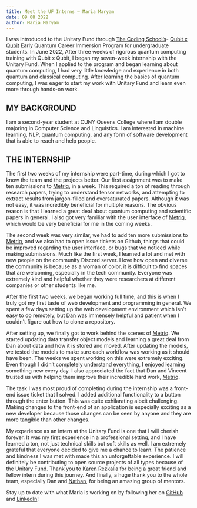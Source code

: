 ```yaml
---
title: Meet the UF Interns – Maria Maryam
date: 09 08 2022
author: Maria Maryam
---
```


I was introduced to the Unitary Fund through [The Coding School’s](https://the-cs.org/)- [Qubit x Qubit](https://www.qubitbyqubit.org/) Early Quantum Career Immersion Program for undergraduate students. In June 2022, After three weeks of rigorous quantum computing training with Qubit x Qubit, I began my seven-week internship with the Unitary Fund.  When I applied to the program and began learning about quantum computing, I had very little knowledge and experience in both quantum and classical computing. After learning the basics of quantum computing, I was eager to start my work with Unitary Fund and learn even more through hands-on work. 


## MY BACKGROUND

I am a second-year student at CUNY Queens College where I am double majoring in Computer Science and Linguistics.  I am interested in machine learning, NLP, quantum computing, and any form of software development that is able to reach and help people.

## THE INTERNSHIP

The first two weeks of my internship were part-time, during which I got to know the team and the projects better. Our first assignment was to make ten submissions to [Metriq](https://metriq.info/), in a week. This required a ton of reading through research papers, trying to understand tensor networks, and attempting to extract results from jargon-filled and oversaturated papers. Although it was not easy, it was incredibly beneficial for multiple reasons. The obvious reason is that I learned a great deal about quantum computing and scientific papers in general. I also got very familiar with the user interface of [Metriq](https://metriq.info/), which would be very beneficial for me in the coming weeks. 

The second week was very similar, we had to add ten more submissions to [Metriq](https://metriq.info/), and we also had to open issue tickets on Github, things that could be improved regarding the user interface, or bugs that we noticed while making submissions. Much like the first week, I learned a lot and met with new people on the community Discord server. I love how open and diverse the community is because as a woman of color, it is difficult to find spaces that are welcoming, especially in the tech community. Everyone was extremely kind and helpful whether they were researchers at different companies or other students like me. 

After the first two weeks, we began working full time, and this is when I truly got my first taste of web development and programming in general. We spent a few days setting up the web development environment which isn’t easy to do remotely, but [Dan](https://www.linkedin.com/in/daniel-strano-06b37163/) was immensely helpful and patient when I couldn't figure out how to clone a repository. 

After setting up, we finally got to work behind the scenes of [Metriq](https://metriq.info/). We started updating data transfer object models and learning a great deal from Dan about data and how it is stored and moved. After updating the models, we tested the models to make sure each workflow was working as it should have been. The weeks we spent working on this were extremely exciting. Even though I didn’t completely understand everything, I enjoyed learning something new every day. I also appreciated the fact that Dan and Vincent trusted us with helping them improve their incredible hard work, [Metriq](https://metriq.info/). 

The task I was most proud of completing during the internship was a front-end issue ticket that I solved. I added additional functionality to a button through the enter button. This was quite exhilarating albeit challenging. Making changes to the front-end of an application is especially exciting as a new developer because those changes can be seen by anyone and they are more tangible than other changes. 

My experience as an intern at the Unitary Fund is one that I will cherish forever. It was my first experience in a professional setting, and I have learned a ton, not just technical skills but soft skills as well. I am extremely grateful that everyone decided to give me a chance to learn. The patience and kindness I was met with made this an unforgettable experience. I will definitely be contributing to open source projects of all types because of the Unitary Fund. Thank you to [Karen Rezkalla](https://www.linkedin.com/in/karen-rezkalla-722749241/) for being a great friend and fellow intern during this journey. And finally, a huge thank you to the whole team, especially Dan and [Nathan](https://www.linkedin.com/in/nathan-shammah-42609158/), for being an amazing group of mentors. 

<p class="leading-block">
    Stay up to date with what Maria is working on by following her on <a href="https://github.com/andre-a-alves" target="_blank">GitHub</a> and <a href="https://www.linkedin.com/in/maria-maryam-87432821b/" target="_blank">LinkedIn</a>!
</p>
